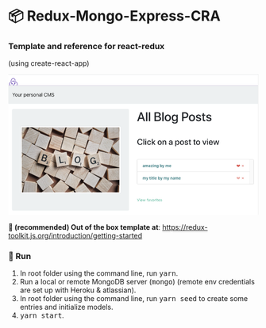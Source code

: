 # 📦 Redux-Mongo-Express-CRA
### Template and reference for react-redux
(using create-react-app)

![ScreenShot](client/public/images/screenshot.png)


**🌟 (recommended) Out of the box template at**: https://redux-toolkit.js.org/introduction/getting-started

### 👟 Run
1. In root folder using the command line, run <kbd>yarn</kbd>.
2. Run a local or remote MongoDB server (<kbd>mongo</kbd>) (remote env credentials are set up with Heroku & atlassian).
3. In root folder using the command line, run <kbd>yarn seed</kbd> to create some entries and initialize models.
4. <kbd>yarn start</kbd>.
